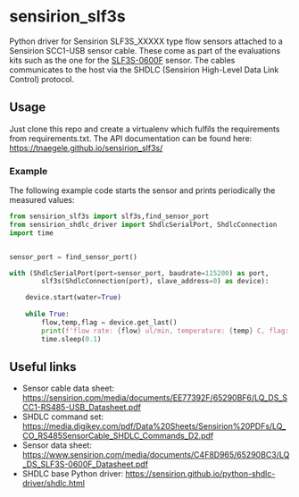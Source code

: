 # sensirion_slf3s
Python driver for Sensirion SLF3S_XXXXX type flow sensors attached to a Sensirion SCC1-USB sensor cable. These come as part of the evaluations kits such as the one for the [SLF3S-0600F](https://www.sensirion.com/products/catalog/EK-SLF3S-0600F/) sensor. The cables communicates to the host via the SHDLC (Sensirion High-Level Data Link Control) protocol.  

## Usage
Just clone this repo and create a virtualenv which fulfils the requirements from requirements.txt. 
The API documentation can be found here: https://tnaegele.github.io/sensirion_slf3s/

### Example
The following example code starts the sensor and prints periodically the measured values:
~~~python
from sensirion_slf3s import slf3s,find_sensor_port
from sensirion_shdlc_driver import ShdlcSerialPort, ShdlcConnection
import time


sensor_port = find_sensor_port()

with (ShdlcSerialPort(port=sensor_port, baudrate=115200) as port, 
        slf3s(ShdlcConnection(port), slave_address=0) as device):

    device.start(water=True)
    
    while True:
        flow,temp,flag = device.get_last()
        print(f'flow rate: {flow} ul/min, temperature: {temp} C, flag: {flag}')
        time.sleep(0.1)
~~~

## Useful links
- Sensor cable data sheet: https://sensirion.com/media/documents/EE77392F/65290BF6/LQ_DS_SCC1-RS485-USB_Datasheet.pdf
- SHDLC command set: https://media.digikey.com/pdf/Data%20Sheets/Sensirion%20PDFs/LQ_CO_RS485SensorCable_SHDLC_Commands_D2.pdf
- Sensor data sheet: https://www.sensirion.com/media/documents/C4F8D965/65290BC3/LQ_DS_SLF3S-0600F_Datasheet.pdf
- SHDLC base Python driver: https://sensirion.github.io/python-shdlc-driver/shdlc.html
